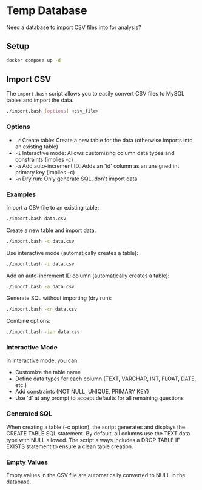 # Temp Database

Need a database to import CSV files into for analysis?

## Setup

```bash
docker compose up -d
```

## Import CSV

The `import.bash` script allows you to easily convert CSV files to MySQL tables and import the data.

```bash
./import.bash [options] <csv_file>
```

### Options

- `-c` Create table: Create a new table for the data (otherwise imports into an existing table)
- `-i` Interactive mode: Allows customizing column data types and constraints (implies -c)
- `-a` Add auto-increment ID: Adds an 'id' column as an unsigned int primary key (implies -c)
- `-n` Dry run: Only generate SQL, don't import data

### Examples

Import a CSV file to an existing table:

```bash
./import.bash data.csv
```

Create a new table and import data:

```bash
./import.bash -c data.csv
```

Use interactive mode (automatically creates a table):

```bash
./import.bash -i data.csv
```

Add an auto-increment ID column (automatically creates a table):

```bash
./import.bash -a data.csv
```

Generate SQL without importing (dry run):

```bash
./import.bash -cn data.csv
```

Combine options:

```bash
./import.bash -ian data.csv
```

### Interactive Mode

In interactive mode, you can:

- Customize the table name
- Define data types for each column (TEXT, VARCHAR, INT, FLOAT, DATE, etc.)
- Add constraints (NOT NULL, UNIQUE, PRIMARY KEY)
- Use 'd' at any prompt to accept defaults for all remaining questions

### Generated SQL

When creating a table (-c option), the script generates and displays the CREATE TABLE SQL statement. By default, all columns use the TEXT data type with NULL allowed. The script always includes a DROP TABLE IF EXISTS statement to ensure a clean table creation.

### Empty Values

Empty values in the CSV file are automatically converted to NULL in the database.

